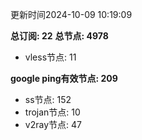 更新时间2024-10-09 10:19:09

**总订阅: 22**
**总节点: 4978**
- vless节点: 11

**google ping有效节点: 209**
- ss节点: 152
- trojan节点: 10
- v2ray节点: 47
